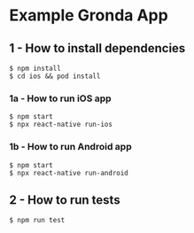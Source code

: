 # Example Gronda App

## 1 - How to install dependencies
`
$ npm install
`\
`
$ cd ios && pod install
`

### 1a - How to run iOS app
`
$ npm start
`\
`
$ npx react-native run-ios
`

### 1b - How to run Android app
`
$ npm start
`\
`
$ npx react-native run-android
`

## 2 - How to run tests
`
$ npm run test
`
